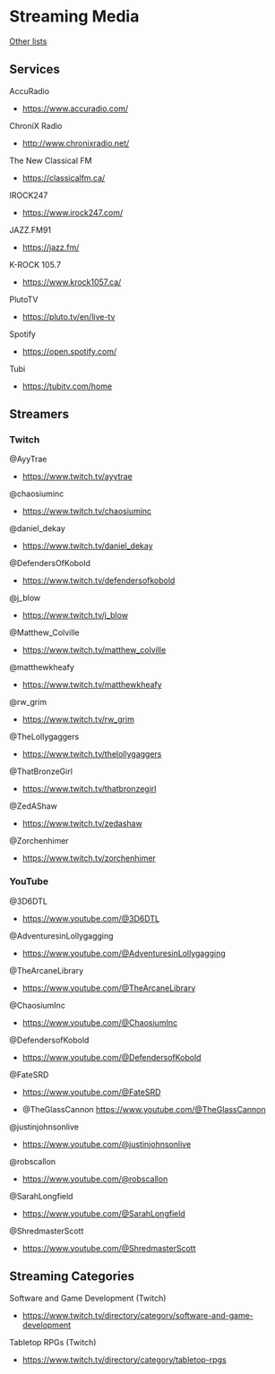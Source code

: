 # Streaming Media

[Other lists](../README.md)

## Services

AccuRadio
- https://www.accuradio.com/

ChroniX Radio
- http://www.chronixradio.net/

The New Classical FM
- https://classicalfm.ca/

IROCK247
- https://www.irock247.com/

JAZZ.FM91
- https://jazz.fm/

K-ROCK 105.7
- https://www.krock1057.ca/

PlutoTV
- https://pluto.tv/en/live-tv

Spotify
- https://open.spotify.com/

Tubi
- https://tubitv.com/home

## Streamers

### Twitch

@AyyTrae
- https://www.twitch.tv/ayytrae

@chaosiuminc
- https://www.twitch.tv/chaosiuminc

@daniel_dekay
- https://www.twitch.tv/daniel_dekay

@DefendersOfKobold
- https://www.twitch.tv/defendersofkobold

@j_blow
- https://www.twitch.tv/j_blow

@Matthew_Colville
- https://www.twitch.tv/matthew_colville

@matthewkheafy
- https://www.twitch.tv/matthewkheafy

@rw_grim
- https://www.twitch.tv/rw_grim

@TheLollygaggers
- https://www.twitch.tv/thelollygaggers

@ThatBronzeGirl
- https://www.twitch.tv/thatbronzegirl

@ZedAShaw
- https://www.twitch.tv/zedashaw

@Zorchenhimer
- https://www.twitch.tv/zorchenhimer

### YouTube

@3D6DTL
- https://www.youtube.com/@3D6DTL

@AdventuresinLollygagging
- https://www.youtube.com/@AdventuresinLollygagging

@TheArcaneLibrary
- https://www.youtube.com/@TheArcaneLibrary

@ChaosiumInc
- https://www.youtube.com/@ChaosiumInc

@DefendersofKobold
- https://www.youtube.com/@DefendersofKobold

@FateSRD
- https://www.youtube.com/@FateSRD

- @TheGlassCannon
https://www.youtube.com/@TheGlassCannon

@justinjohnsonlive
- https://www.youtube.com/@justinjohnsonlive

@robscallon
- https://www.youtube.com/@robscallon

@SarahLongfield
- https://www.youtube.com/@SarahLongfield

@ShredmasterScott
- https://www.youtube.com/@ShredmasterScott

## Streaming Categories

Software and Game Development (Twitch)
- https://www.twitch.tv/directory/category/software-and-game-development

Tabletop RPGs (Twitch)
- https://www.twitch.tv/directory/category/tabletop-rpgs
